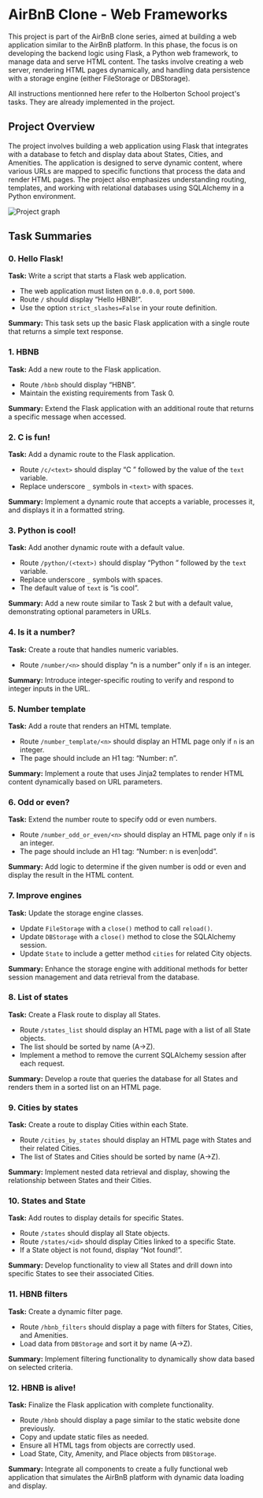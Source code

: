 # AirBnB Clone - Web Frameworks

This project is part of the AirBnB clone series, aimed at building a web application similar to the AirBnB platform. In this phase, the focus is on developing the backend logic using Flask, a Python web framework, to manage data and serve HTML content. The tasks involve creating a web server, rendering HTML pages dynamically, and handling data persistence with a storage engine (either FileStorage or DBStorage).

All instructions mentionned here refer to the Holberton School project's tasks. They are already implemented in the project.
## Project Overview

The project involves building a web application using Flask that integrates with a database to fetch and display data about States, Cities, and Amenities. The application is designed to serve dynamic content, where various URLs are mapped to specific functions that process the data and render HTML pages. The project also emphasizes understanding routing, templates, and working with relational databases using SQLAlchemy in a Python environment.

![Project graph](https://s3.eu-west-3.amazonaws.com/hbtn.intranet.project.files/concepts/74/hbnb_step3.png)
## Task Summaries

### 0. Hello Flask!

**Task:** Write a script that starts a Flask web application.

- The web application must listen on `0.0.0.0`, port `5000`.
- Route `/` should display “Hello HBNB!”.
- Use the option `strict_slashes=False` in your route definition.

**Summary:** This task sets up the basic Flask application with a single route that returns a simple text response.

### 1. HBNB

**Task:** Add a new route to the Flask application.

- Route `/hbnb` should display “HBNB”.
- Maintain the existing requirements from Task 0.

**Summary:** Extend the Flask application with an additional route that returns a specific message when accessed.

### 2. C is fun!

**Task:** Add a dynamic route to the Flask application.

- Route `/c/<text>` should display “C ” followed by the value of the `text` variable.
- Replace underscore `_` symbols in `<text>` with spaces.

**Summary:** Implement a dynamic route that accepts a variable, processes it, and displays it in a formatted string.

### 3. Python is cool!

**Task:** Add another dynamic route with a default value.

- Route `/python/(<text>)` should display “Python ” followed by the `text` variable.
- Replace underscore `_` symbols with spaces.
- The default value of `text` is “is cool”.

**Summary:** Add a new route similar to Task 2 but with a default value, demonstrating optional parameters in URLs.

### 4. Is it a number?

**Task:** Create a route that handles numeric variables.

- Route `/number/<n>` should display “n is a number” only if `n` is an integer.

**Summary:** Introduce integer-specific routing to verify and respond to integer inputs in the URL.

### 5. Number template

**Task:** Add a route that renders an HTML template.

- Route `/number_template/<n>` should display an HTML page only if `n` is an integer.
- The page should include an H1 tag: “Number: n”.

**Summary:** Implement a route that uses Jinja2 templates to render HTML content dynamically based on URL parameters.

### 6. Odd or even?

**Task:** Extend the number route to specify odd or even numbers.

- Route `/number_odd_or_even/<n>` should display an HTML page only if `n` is an integer.
- The page should include an H1 tag: “Number: n is even|odd”.

**Summary:** Add logic to determine if the given number is odd or even and display the result in the HTML content.

### 7. Improve engines

**Task:** Update the storage engine classes.

- Update `FileStorage` with a `close()` method to call `reload()`.
- Update `DBStorage` with a `close()` method to close the SQLAlchemy session.
- Update `State` to include a getter method `cities` for related City objects.

**Summary:** Enhance the storage engine with additional methods for better session management and data retrieval from the database.

### 8. List of states

**Task:** Create a Flask route to display all States.

- Route `/states_list` should display an HTML page with a list of all State objects.
- The list should be sorted by name (A->Z).
- Implement a method to remove the current SQLAlchemy session after each request.

**Summary:** Develop a route that queries the database for all States and renders them in a sorted list on an HTML page.

### 9. Cities by states

**Task:** Create a route to display Cities within each State.

- Route `/cities_by_states` should display an HTML page with States and their related Cities.
- The list of States and Cities should be sorted by name (A->Z).

**Summary:** Implement nested data retrieval and display, showing the relationship between States and their Cities.

### 10. States and State

**Task:** Add routes to display details for specific States.

- Route `/states` should display all State objects.
- Route `/states/<id>` should display Cities linked to a specific State.
- If a State object is not found, display “Not found!”.

**Summary:** Develop functionality to view all States and drill down into specific States to see their associated Cities.

### 11. HBNB filters

**Task:** Create a dynamic filter page.

- Route `/hbnb_filters` should display a page with filters for States, Cities, and Amenities.
- Load data from `DBStorage` and sort it by name (A->Z).

**Summary:** Implement filtering functionality to dynamically show data based on selected criteria.

### 12. HBNB is alive!

**Task:** Finalize the Flask application with complete functionality.

- Route `/hbnb` should display a page similar to the static website done previously.
- Copy and update static files as needed.
- Ensure all HTML tags from objects are correctly used.
- Load State, City, Amenity, and Place objects from `DBStorage`.

**Summary:** Integrate all components to create a fully functional web application that simulates the AirBnB platform with dynamic data loading and display.

